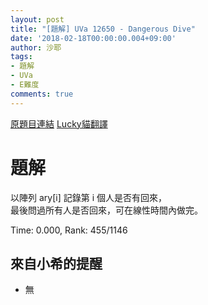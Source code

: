 ```yaml
---
layout: post
title: "[題解] UVa 12650 - Dangerous Dive"
date: '2018-02-18T00:00:00.004+09:00'
author: 沙耶
tags:
- 題解
- UVa
- E難度
comments: true
---
```


[原題目連結](https://uva.onlinejudge.org/index.php?option=com_onlinejudge&Itemid=8&category=24&page=show_problem&problem=4379)
[Lucky貓翻譯](http://luckycat.kshs.kh.edu.tw/homework/q12650.htm)

# 題解

以陣列 ary[i] 記錄第 i 個人是否有回來，  
最後問過所有人是否回來，可在線性時間內做完。

Time: 0.000, Rank: 455/1146

## 來自小希的提醒

- 無